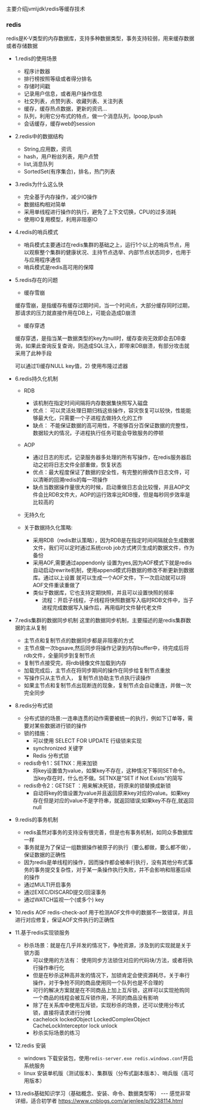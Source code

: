 主要介绍jvm\jdk\redis等缓存技术

### redis
redis是K-V类型的内存数据库，支持多种数据类型，事务支持较弱，用来缓存数据或者存储数据

- 1.redis的使用场景
  - 程序计数器
  - 排行榜按照等级或者得分排名
  - 存储时间戳
  - 记录用户信息，或者用户操作信息
  - 社交列表，点赞列表、收藏列表、关注列表
  - 缓存，缓存热点数据，更新的资讯...
  - 队列，利用它分布式的特点，做一个消息队列，lpoop,lpush
  - 会话缓存，缓存web的session
  
- 2.redis中的数据结构
  - String,应用数，资讯 
  - hash，用户粉丝列表，用户点赞
  - list,消息队列
  - SortedSet(有序集合)，排名，热门列表

- 3.redis为什么这么快
  - 完全基于内存操作，减少IO操作
  - 数据结构相对简单
  - 采用单线程进行操作的执行，避免了上下文切换，CPU的过多消耗
  - 使用IO复用模型，利用非阻塞IO
  
- 4.redis的哨兵模式
  - 哨兵模式主要通过在redis集群的基础之上，运行1个以上的哨兵节点，用以观察整个集群的健康状况、主持节点选举、内部节点状态同步，也用于与应用程序通信
  - 哨兵模式是redis高可用的保障

- 5.redis存在的问题
  - 缓存雪崩
  
  缓存雪崩，是指缓存有缓存过期时间，当一个时间点，大部分缓存同时过期，那请求的压力就直接作用在DB上，可能会造成D崩溃
  - 缓存穿透
  
  缓存穿透，是指当某一数据类型的key为null时，缓存查询无效即会去DB查询，如果此查询反复查询，则造成SQL注入，即带来DB崩溃，有部分攻击就采用了此种手段
  
  可以通过1)缓存NULL key值，2) 使用布隆过滤器

- 6.redis持久化机制 
  - RDB
    - 该机制在指定时间间隔将内存数据集快照写入磁盘
    - 优点： 可以灵活处理日期归档这些操作，容灾恢复可以较快，性能能够最大化，只需要一个子进程去做持久化的工作
    - 缺点： 不能保证数据的高可用性，不能够百分百保证数据的完整性，数据较大的情况，子进程执行任务可能会导致服务的停顿
    
  - AOP
    - 通过日志的形式，记录服务器多处理的所有写操作，在redis服务器启动之初将日志文件全部重做，恢复状态
    - 优点：最大程度保证了数据的安全性，有完整的擦偶作日志文件，可以清晰的回溯redis的每一项操作
    - 缺点当数据操作量很大的时候，启动重做日志会比较慢，并且AOP文件会比RDB文件大，AOP的运行效率比RDB慢，但是每秒同步效率是比较高的
  
  - 无持久化
  
  - 关于数据持久化策略:
    - 采用RDB（redis默认策略），因为RDB是在指定时间间隔就会生成数据文件，我们可以定时通过系统crob job方式拷贝生成的数据文件，作为备份
    - 采用AOF,需要通过appendonly 设置为yes,因为AOF模式下就是redis自动启动rewrite机制，使用append模式将数据的修改不断更新到数据库。通过以上设置
    就可以生成一个AOF文件，下一次启动就可以将AOF文件重读重做了
    - 类似于数据库，它也支持定期快照，并且可以设置快照的频率
      - 流程：开启子线程，子线程将快照数据写入临时RDB文件中，当子进程完成数据写入操作后，再用临时文件替代老文件
  
- 7.redis集群的数据同步机制
  这里的数据同步机制，主要描述的是redis集群数据的主从复制
  - 主节点和复制节点的数据同步都是非阻塞的方式
  - 主节点做一次bgsave,然后同步将操作记录到内存buffer中，待完成后将rdb文件，全量同步到复制节点
  - 复制节点接受完，将rdb镜像文件加载到内存
  - 加载完成后，主节点在将同步期间的操作在同步给复制节点重放
  - 写操作只从主节点入， 复制节点协助主节点执行读操作
  - 如果主节点和复制节点出现断连的现象，复制节点会自动重连，并做一次完全同步
  
- 8.redis分布式锁
  - 分布式锁的场景:一连串连贯的动作需要被统一的执行，例如下订单等，需要对某些数据进行锁的操作
  - 锁的措施：
    - 可以使用 SELECT FOR UPDATE 行级锁来实现
    - synchronized 关键字
    - Redis 分布式锁
  - redis命令1：SETNX：用来加锁
    - 将key设置值为value，如果key不存在，这种情况下等同SET命令。 当key存在时，什么也不做。SETNX是”SET if Not Exists”的简写
  - redis命令2：GETSET ：用来解决死锁，将原来的锁替换成新锁
    - 自动将key的值设置为value并且返回原来key对应的value。如果key存在但是对应的value不是字符串，就返回错误;如果key不存在,就返回null
    

- 9.redis的事务机制
  - redis虽然对事务的支持没有很完善，但是也有事务机制，如同众多数据库一样
  - 事务就是为了保证一组数据操作被原子的执行（要么都做，要么都不做），保证数据的正确性
  - 因为redis是单线程的操作，因而操作都会被串行执行，没有其他分布式事务的事务提交复杂性，对于某一条操作执行失败，并不会影响和阻塞后续的操作
  - 通过MULTI开启事务
  - 通过EXEC/DISCARD提交/回滚事务
  - 通过WATCH监视一个(或多个) key

- 10.redis AOF redis-check-aof 用于检测AOF文件中的数据不一致错误，并且进行对应修复，保证AOF文件执行的正确性

- 11.基于redis实现锁服务
  - 秒杀场景：就是在几乎并发的情况下，争抢资源，涉及到的实现就是关于锁方面
    - 可以使用的方法有： 使用同步方法锁住对应的代码块/方法，或者将执行操作串行化
    - 但是在秒杀这种高并发的情况下，加锁肯定会使资源耗尽，关于串行操作，对于争抢不同的商品使用同一个队列也是不合理的
    - 可行的解决方案就是在不同商品上加上互斥锁，这样可以实现抢购同一个商品的线程会被互斥锁作用，不同的商品没有影响
    - 除了在关系库中使用互斥锁，实现秒杀的场景，还可以使用分布式锁，直接将请求进行分摊
    - cachelock lockedObject LockedComplexObject CacheLockInterceptor  lock unlock 
    - 秒杀实际场景的练习

- 12.redis 安装
  - windows 下载安装包，使用`redis-server.exe redis.windows.conf`开启系统服务
  - linux 安装单机版（测试版本）、集群版（分布式副本版本）、哨兵版（高可用版本）

- 13.redis基础知识学习（基础概念、安装、命令、数据类型等）  --- 感觉非常详细，适合初学者
 https://www.cnblogs.com/arjenlee/p/9238114.html
 
 
